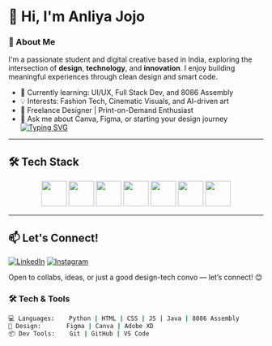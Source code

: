 # 👋 Hi, I'm Anliya Jojo


### 🎯 About Me
I'm a passionate student and digital creative based in India, exploring the intersection of **design**, **technology**, and **innovation**. I enjoy building meaningful experiences through clean design and smart code.

- 🌱 Currently learning: UI/UX, Full Stack Dev, and 8086 Assembly
- 💡 Interests: Fashion Tech, Cinematic Visuals, and AI-driven art
- 💼 Freelance Designer | Print-on-Demand Enthusiast
- 💬 Ask me about Canva, Figma, or starting your design journey
[![Typing SVG](https://readme-typing-svg.demolab.com?font=Fira+code&size=100&pause=1000&color=violet&center=true&vCenter=true&width=2000&height=200&lines=WEB+DEVELOPER;UI%2FUX+DESIGNER;DESIGN+ENTHUSIAST;CODE%2BAESTHETICS)](https://git.io/typing-svg)

---

## 🛠️ Tech Stack

<div align="center">
  <img width="50" height="auto" src="https://cdn.jsdelivr.net/gh/devicons/devicon@latest/icons/html5/html5-original.svg" />
  <img width="50" height="auto" src="https://cdn.jsdelivr.net/gh/devicons/devicon@latest/icons/css3/css3-original.svg" />
  <img width="50" height="auto" src="https://cdn.jsdelivr.net/gh/devicons/devicon@latest/icons/javascript/javascript-original.svg" />
  <img width="50" height="auto" src="https://cdn.jsdelivr.net/gh/devicons/devicon@latest/icons/react/react-original.svg" />
  <img width="50" height="auto" src="https://cdn.jsdelivr.net/gh/devicons/devicon@latest/icons/python/python-original.svg" />
  <img width="50" height="auto" src="https://cdn.jsdelivr.net/gh/devicons/devicon@latest/icons/java/java-original.svg" />
  <img width="50" height="auto" src="https://cdn.jsdelivr.net/gh/devicons/devicon@latest/icons/tailwindcss/tailwindcss-original.svg" />
          
</div> 

---
## 📫 Let's Connect! 
  
  [![LinkedIn](https://img.shields.io/badge/LinkedIn-blue?style=for-the-badge&logo=linkedin)](https://www.linkedin.com/in/anliya-jojo-805138328/)
  [![Instagram](https://img.shields.io/badge/Instagram-E4405F?style=for-the-badge&logo=instagram&logoColor=white)](https://www.instagram.com/aannliya_/)
  
  Open to collabs, ideas, or just a good design-tech convo — let’s connect! 😊


### 🛠️ Tech & Tools

```bash
💻 Languages:    Python | HTML | CSS | JS | Java | 8086 Assembly
🎨 Design:       Figma | Canva | Adobe XD
📦 Dev Tools:    Git | GitHub | VS Code


